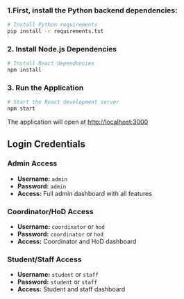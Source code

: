 ### 1.First, install the Python backend dependencies:

```bash
# Install Python requirements
pip install -r requirements.txt
```

### 2. Install Node.js Dependencies

```bash
# Install React dependencies
npm install
```

### 3. Run the Application

```bash
# Start the React development server
npm start
```

The application will open at [http://localhost:3000](http://localhost:3000)

## Login Credentials

### Admin Access
- **Username:** `admin`
- **Password:** `admin`
- **Access:** Full admin dashboard with all features

### Coordinator/HoD Access
- **Username:** `coordinator` or `hod`
- **Password:** `coordinator` or `hod`
- **Access:** Coordinator and HoD dashboard

### Student/Staff Access
- **Username:** `student` or `staff`
- **Password:** `student` or `staff`
- **Access:** Student and staff dashboard
